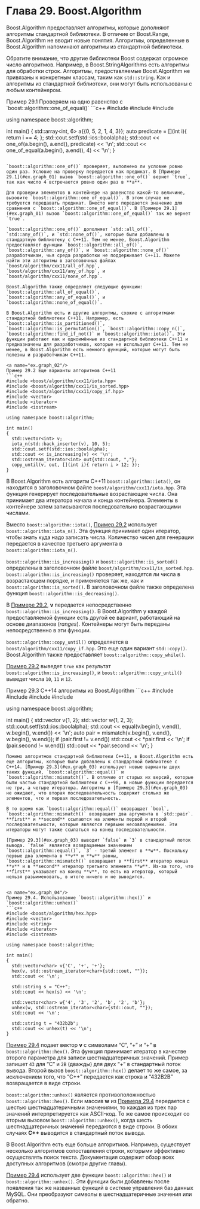 # Глава 29. Boost.Algorithm

Boost.Algorithm предоставляет алгоритмы, которые дополняют алгоритмы стандартной библиотеки. В отличие от Boost.Range, Boost.Algorithm не вводит новые понятия. Алгоритмы, определенные в Boost.Algorithm напоминают алгоритмы из стандартной библиотеки.

Обратите внимание, что другие библиотеки Boost содержат огромное число алгоритмов. Например, в Boost.StringAlgorithms есть алгоритмы для обработки строк. Алгоритмы, предоставляемые Boost.Algorithm не привязаны к конкретным классам, таким как `std::string`. Как и алгоритмы из стандартной библиотеки, они могут быть использованы с любым контейнером.

<a name="ex.graph_01"/>
Пример 29.1 Проверяем на одно равенство с `boost::algorithm::one_of_equal()`
```c++
#include <boost/algorithm/cxx11/one_of.hpp>
#include <array>
#include <iostream>

using namespace boost::algorithm;

int main()
{
  std::array<int, 6> a{{0, 5, 2, 1, 4, 3}};
  auto predicate = [](int i){ return i == 4; };
  std::cout.setf(std::ios::boolalpha);
  std::cout << one_of(a.begin(), a.end(), predicate) << '\n';
  std::cout << one_of_equal(a.begin(), a.end(), 4) << '\n';
}
```

`boost::algorithm::one_of()` проверяет, выполнено ли условие ровно один раз. Условие на проверку передается как предикат. В [Примере 29.1](#ex.graph_01) вызов `boost::algorithm::one_of()` вернет `true`, так как число 4 встречается ровно один раз в **a**.

Для проверки элементов в контейнере на равенство какой-то величине, вызовите `boost::algorithm::one_of_equal()`. В этом случае не требуется передавать предикат. Вместо него передается значение для сравнения с `boost::algorithm::one_of_equal()`. В [Примере 29.1](#ex.graph_01) вызов `boost::algorithm::one_of_equal()` так же вернет `true`.

`boost::algorithm::one_of()` дополняет `std::all_of()`, `std::any_of()`, и `std::none_of()`, которые были добавлены в стандартную библиотеку с C++11. Тем не менее, Boost.Algorithm предоставляет функции `boost::algorithm::all_of()`, `boost::algorithm::any_of()`, и `boost::algorithm::none_of()` разработчикам, чья среда разработки не поддерживает C++11. Можете найти эти алгоритмы в заголовочных файлах `boost/algorithm/cxx11/all_of.hpp`, `boost/algorithm/cxx11/any_of.hpp`, и `boost/algorithm/cxx11/none_of.hpp`.

Boost.Algorithm также определяет следующие функции: `boost::algorithm::all_of_equal()`, `boost::algorithm::any_of_equal()`, и `boost::algorithm::none_of_equal()`.

В Boost.Algorithm есть и другие алгоритмы, схожие с алгоритмами стандартной библиотеки C++11. Например, есть `boost::algorithm::is_partitioned()`, `boost::algorithm::is_permutation()`, `boost::algorithm::copy_n()`, `boost::algorithm::find_if_not()` и `boost::algorithm::iota()`. Эти функции работают как и одноимённые из стандартной библиотеки C++11 и предназначены для разработчиков, которые не используют C++11. Тем не менее, в Boost.Algorithm есть немного функций, которые могут быть полезны и разработчикам C++11.

<a name="ex.graph_02"/>
Пример 29.2 Еще варианты алгоритмов C++11
```c++
#include <boost/algorithm/cxx11/iota.hpp>
#include <boost/algorithm/cxx11/is_sorted.hpp>
#include <boost/algorithm/cxx11/copy_if.hpp>
#include <vector>
#include <iterator>
#include <iostream>

using namespace boost::algorithm;

int main()
{
  std::vector<int> v;
  iota_n(std::back_inserter(v), 10, 5);
  std::cout.setf(std::ios::boolalpha);
  std::cout << is_increasing(v) << '\n';
  std::ostream_iterator<int> out{std::cout, ","};
  copy_until(v, out, [](int i){ return i > 12; });
}
```

В Boost.Algorithm есть алгоритм C++11 `boost::algorithm::iota()`, он находится в заголовочном файле `boost/algorithm/cxx11/iota.hpp`. Эта функция генерирует последовательные возрастающие числа. Она принимает два итератора начала и конца контейнера. Элементы в контейнере затем записываются последовательно возрастающими числами.

Вместо `boost::algorithm::iota()`, [Пример 29.2](#ex.graph_02) использует `boost::algorithm::iota_n()`. Эта функция принимает один итератор, чтобы знать куда надо записать числа. Количество чисел для генерации передается в качестве третьего аргумента в `boost::algorithm::iota_n()`.

`boost::algorithm::is_increasing()` и `boost::algorithm::is_sorted()` определены в заголовочном файле `boost/algorithm/cxx11/is_sorted.hpp`. `boost::algorithm::is_increasing()` проверяет, находятся ли числа в возрастающем порядке, и применяется так же, как и `boost::algorithm::is_sorted()`. В заголовочном файле также определена функция `boost::algorithm::is_decreasing()`. 

В [Примере 29.2](#ex.graph_02), **v** передается непосредственно `boost::algorithm::is_increasing()`. В Boost.Algorithm у каждой предоставляемой функции есть другой ее вариант, работающий на основе диапазонов (*ranges*). Контейнеры могут быть переданы непосредственно в эти функции.

`boost::algorithm::copy_until()` определяется в `boost/algorithm/cxx11/copy_if.hpp`. Это еще один вариант `std::copy()`. Boost.Algorithm также предоставляет `boost::algorithm::copy_while()`.

[Пример 29.2](#ex.graph_02) выведет `true` как результат `boost::algorithm::is_increasing()`, и `boost::algorithm::copy_until()` выведет числа `10`, `11` и `12`.

<a name="ex.graph_03"/>
Пример 29.3 C++14 алгоритмы из Boost.Algorithm
```c++
#include <boost/algorithm/cxx14/equal.hpp>
#include <boost/algorithm/cxx14/mismatch.hpp>
#include <vector>
#include <iostream>

using namespace boost::algorithm;

int main()
{
  std::vector<int> v{1, 2};
  std::vector<int> w{1, 2, 3};
  std::cout.setf(std::ios::boolalpha);
  std::cout << equal(v.begin(), v.end(), w.begin(), w.end()) << '\n';
  auto pair = mismatch(v.begin(), v.end(), w.begin(), w.end());
  if (pair.first != v.end())
    std::cout << *pair.first << '\n';
  if (pair.second != w.end())
    std::cout << *pair.second << '\n';
}
```
Помимо алгоритмов стандартной библиотеки C++11, в Boost.Algorithm есть еще алгоритмы, которые были добавлены к стандартной библиотеке с C++14. [Пример 29.3](#ex.graph_03) использует новые варианты двух таких функций, `boost::algorithm::equal()` и `boost::algorithm::mismatch()`. В отличие от старых их версий, которые были частью стандартной библиотеки с C++98, в новые функции передается не три, а четыре итератора. Алгоритмы в [Примере 29.3](#ex.graph_03) не ожидают, что вторая последовательность содержит столько же элементов, что и первая последовательность.

В то время как `boost::algorithm::equal()` возвращает `bool`, `boost::algorithm::mismatch()` возвращает два аргумента в `std::pair`. **first** и **second** ссылаются на элементы первой и второй последовательности, которые являются первыми несовпадениями. Эти итераторы могут также ссылаться на конец последовательности.

[Пример 29.3](#ex.graph_03) выводит `false` и `3` в стандартный поток вывода. `false` является возвращаемым значением `boost::algorithm::equal()`, `3` - третий элемент в **w**. Поскольку первые два элемента в **v** и **w** равны, `boost::algorithm::mismatch()` возвращает в **first** итератор конца **v** и в **second** итератор третьего элемента **w**. Из-за того, что **first** указывает на конец **v**, то есть на итератор, который нельзя разыименовать, в итоге ничего и не выводится.


<a name="ex.graph_04"/>
Пример 29.4. Использование `boost::algorithm::hex()` и `boost::algorithm::unhex()`
```c++
#include <boost/algorithm/hex.hpp>
#include <vector>
#include <string>
#include <iterator>
#include <iostream>

using namespace boost::algorithm;

int main()
{
  std::vector<char> v{'C', '+', '+'};
  hex(v, std::ostream_iterator<char>{std::cout, ""});
  std::cout << '\n';

  std::string s = "C++";
  std::cout << hex(s) << '\n';

  std::vector<char> w{'4', '3', '2', 'b', '2', 'b'};
  unhex(w, std::ostream_iterator<char>{std::cout, ""});
  std::cout << '\n';

  std::string t = "432b2b";
  std::cout << unhex(t) << '\n';
}
```
[Пример 29.4](#ex.graph_04) использует две функции `boost::algorithm::hex()` и `boost::algorithm::unhex()`. Эти функции были добавлены после появления так же названных функций в системе управления баз данных MySQL. Они преобразуют символы в шестнадцатеричные значения или обратно.

[Пример 29.4](#ex.graph_04) подает вектор **v** с символами “С”, “+” и “+” в `boost::algorithm::hex()`. Эта функция принимает итератор в качестве второго параметра для записи шестнадцатеричных значений. Пример запишет `43` для “C” и `2B` (дважды) для двух “+” в стандартный поток вывода. Второй вызов `boost::algorithm::hex()` делает то же самое, за исключением того, что “С++” передается как строка и “432B2B” возвращается в виде строки.

`boost::algorithm::unhex()` является противоположностью `boost::algorithm::hex()`. Если массив **w** из [Примера 29.4](#ex.graph_04) передается с шестью шестнадцатеричными значениями, то каждая из трех пар значений интерпретируется как ASCII-код. То же самое происходит со вторым вызовом
`boost::algorithm::unhex()`, когда шесть шестнадцатеричных значений передаются в виде строки. В обоих случаях **C++** выводится в стандартный поток вывода.

В Boost.Algorithm есть еще больше алгоритмов. Например, существует несколько алгоритмов сопоставления строки, которыми эффективно осуществлять поиск текста. Документация содержит обзор всех доступных алгоритмов (смотри другие главы).
